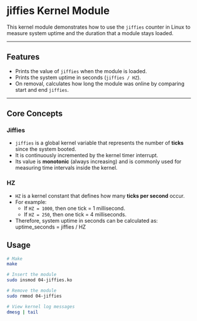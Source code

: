 # jiffies Kernel Module

This kernel module demonstrates how to use the `jiffies` counter in Linux to measure system uptime and the duration that a module stays loaded.

---

## Features
- Prints the value of `jiffies` when the module is loaded.  
- Prints the system uptime in seconds (`jiffies / HZ`).  
- On removal, calculates how long the module was online by comparing start and end `jiffies`.  

---

## Core Concepts

### Jiffies
- `jiffies` is a global kernel variable that represents the number of **ticks** since the system booted.  
- It is continuously incremented by the kernel timer interrupt.  
- Its value is **monotonic** (always increasing) and is commonly used for measuring time intervals inside the kernel.  

### HZ
- `HZ` is a kernel constant that defines how many **ticks per second** occur.  
- For example:
  - If `HZ = 1000`, then one tick = 1 millisecond.  
  - If `HZ = 250`, then one tick = 4 milliseconds.  
- Therefore, system uptime in seconds can be calculated as:
uptime_seconds = jiffies / HZ


## Usage

```bash
# Make
make

# Insert the module
sudo insmod 04-jiffies.ko

# Remove the module
sudo rmmod 04-jiffies

# View kernel log messages
dmesg | tail


